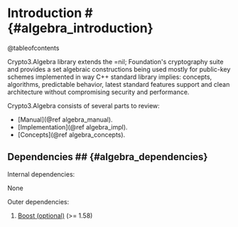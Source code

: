 # Introduction # {#algebra_introduction}

@tableofcontents

Crypto3.Algebra library extends the =nil; Foundation's cryptography suite and provides a set algebraic constructions
 being used mostly for public-key schemes
 implemented in way C++ standard library implies: concepts, algorithms, predictable behavior, latest standard features support and clean architecture without compromising security and performance.
 
Crypto3.Algebra consists of several parts to review:
* [Manual](@ref algebra_manual).
* [Implementation](@ref algebra_impl).
* [Concepts](@ref algebra_concepts).

## Dependencies ## {#algebra_dependencies}

Internal dependencies:

None

Outer dependencies:
1. [Boost (optional)](https://boost.org) (>= 1.58)